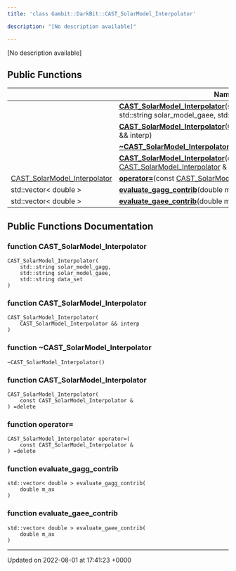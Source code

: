 ```yaml
---
title: 'class Gambit::DarkBit::CAST_SolarModel_Interpolator'

description: "[No description available]"

---
```









[No description available]

## Public Functions

|                | Name           |
| -------------- | -------------- |
| | **[CAST_SolarModel_Interpolator](/documentation/code/darkbit_development/classes/classgambit_1_1darkbit_1_1cast__solarmodel__interpolator/#function-cast-solarmodel-interpolator)**(std::string solar_model_gagg, std::string solar_model_gaee, std::string data_set) |
| | **[CAST_SolarModel_Interpolator](/documentation/code/darkbit_development/classes/classgambit_1_1darkbit_1_1cast__solarmodel__interpolator/#function-cast-solarmodel-interpolator)**([CAST_SolarModel_Interpolator](/documentation/code/darkbit_development/classes/classgambit_1_1darkbit_1_1cast__solarmodel__interpolator/) && interp) |
| | **[~CAST_SolarModel_Interpolator](/documentation/code/darkbit_development/classes/classgambit_1_1darkbit_1_1cast__solarmodel__interpolator/#function-~cast-solarmodel-interpolator)**() |
| | **[CAST_SolarModel_Interpolator](/documentation/code/darkbit_development/classes/classgambit_1_1darkbit_1_1cast__solarmodel__interpolator/#function-cast-solarmodel-interpolator)**(const [CAST_SolarModel_Interpolator](/documentation/code/darkbit_development/classes/classgambit_1_1darkbit_1_1cast__solarmodel__interpolator/) & ) =delete |
| [CAST_SolarModel_Interpolator](/documentation/code/darkbit_development/classes/classgambit_1_1darkbit_1_1cast__solarmodel__interpolator/) | **[operator=](/documentation/code/darkbit_development/classes/classgambit_1_1darkbit_1_1cast__solarmodel__interpolator/#function-operator=)**(const [CAST_SolarModel_Interpolator](/documentation/code/darkbit_development/classes/classgambit_1_1darkbit_1_1cast__solarmodel__interpolator/) & ) =delete |
| std::vector< double > | **[evaluate_gagg_contrib](/documentation/code/darkbit_development/classes/classgambit_1_1darkbit_1_1cast__solarmodel__interpolator/#function-evaluate-gagg-contrib)**(double m_ax) |
| std::vector< double > | **[evaluate_gaee_contrib](/documentation/code/darkbit_development/classes/classgambit_1_1darkbit_1_1cast__solarmodel__interpolator/#function-evaluate-gaee-contrib)**(double m_ax) |

## Public Functions Documentation

### function CAST_SolarModel_Interpolator

```
CAST_SolarModel_Interpolator(
    std::string solar_model_gagg,
    std::string solar_model_gaee,
    std::string data_set
)
```


### function CAST_SolarModel_Interpolator

```
CAST_SolarModel_Interpolator(
    CAST_SolarModel_Interpolator && interp
)
```


### function ~CAST_SolarModel_Interpolator

```
~CAST_SolarModel_Interpolator()
```


### function CAST_SolarModel_Interpolator

```
CAST_SolarModel_Interpolator(
    const CAST_SolarModel_Interpolator & 
) =delete
```


### function operator=

```
CAST_SolarModel_Interpolator operator=(
    const CAST_SolarModel_Interpolator & 
) =delete
```


### function evaluate_gagg_contrib

```
std::vector< double > evaluate_gagg_contrib(
    double m_ax
)
```


### function evaluate_gaee_contrib

```
std::vector< double > evaluate_gaee_contrib(
    double m_ax
)
```


-------------------------------

Updated on 2022-08-01 at 17:41:23 +0000